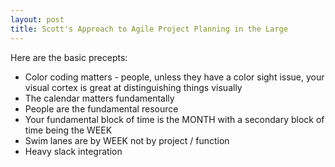 ```yaml
---
layout: post
title: Scott's Approach to Agile Project Planning in the Large
---
```

Here are the basic precepts:

* Color coding matters - people, unless they have a color sight issue, your visual cortex is great at distinguishing things visually
* The calendar matters fundamentally
* People are the fundamental resource
* Your fundamental block of time is the MONTH with a secondary block of time being the WEEK
* Swim lanes are by WEEK not by project / function
* Heavy slack integration 